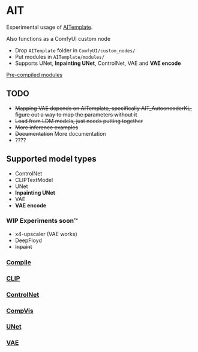 # AIT
 
Experimental usage of [AITemplate](https://github.com/facebookincubator/AITemplate).

Also functions as a ComfyUI custom node
* Drop `AITemplate` folder in `ComfyUI/custom_nodes/`
* Put modules in `AITemplate/modules/`
* Supports UNet, **Inpainting UNet**, ControlNet, VAE and **VAE encode**

[Pre-compiled modules](https://huggingface.co/datasets/hlky/aitemplate)

## TODO

* ~~Mapping VAE depends on AITemplate, specifically AIT_AutoencoderKL, figure out a way to map the parameters without it~~
* ~~Load from LDM models, just needs putting together~~
* ~~More inference examples~~
* ~~Documentation~~ More documentation
* ????

## Supported model types
* ControlNet
* CLIPTextModel
* UNet
* **Inpainting UNet**
* VAE
* **VAE encode**

### WIP Experiments soon:tm:
* x4-upscaler (VAE works)
* DeepFloyd
* ~~Inpaint~~

### [Compile](https://github.com/hlky/AIT/blob/main/docs/compile.md)

### [CLIP](https://github.com/hlky/AIT/blob/main/docs/clip.md)

### [ControlNet](https://github.com/hlky/AIT/blob/main/docs/controlnet.md)

### [CompVis](https://github.com/hlky/AIT/blob/main/docs/compvis.md)

### [UNet](https://github.com/hlky/AIT/blob/main/docs/unet.md)

### [VAE](https://github.com/hlky/AIT/blob/main/docs/vae.md)
